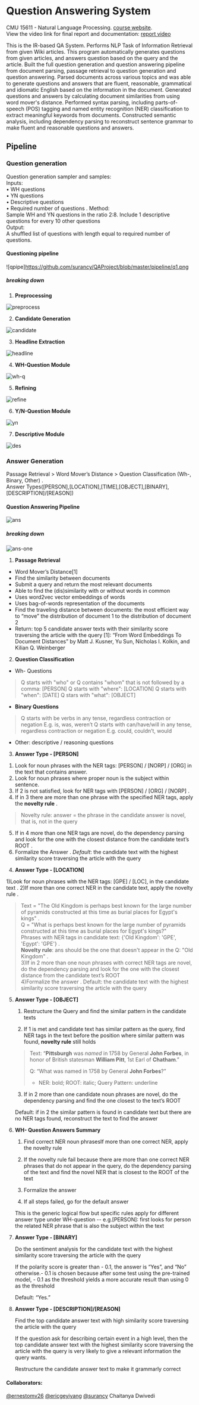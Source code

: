 # Question Answering System

CMU 15611 - Natural Language Processing. [course website](http://demo.clab.cs.cmu.edu/NLP/).   
View the video link for final report and documentation: [report video](https://www.youtube.com/watch?v=S4rdPr5gBoQ&t=146s)

This is the IR-based QA System. Performs NLP Task of Information Retrieval from given Wiki articles. This program automatically generates questions from given articles, and answers question based on the query and the article. Built the full question generation and question answering pipeline from document parsing, passage retrieval to question generation and question answering. Parsed documents across various topics and was able to generate questions and answers that are fluent, reasonable, grammatical and idiomatic English based on the information in the document. Generated questions and answers by calculating document similarities from using word mover's distance. Performed syntax parsing, including parts-of-speech (POS) tagging and named entity recognition (NER) classification to extract meaningful keywords from documents. Constructed semantic analysis, including dependency parsing to reconstruct sentence grammar to make fluent and reasonable questions and answers.

## Pipeline

### Question generation

Question generation sampler and samples:  
Inputs:   
•	WH questions  
•	YN questions  
•	Descriptive questions  
•	Required number of questions . 
Method:   
Sample WH and YN questions in the ratio 2:8. Include 1 descriptive questions for every 10 other questions  
Output:  
A shuffled list of questions with length equal to required number of questions. 

#### Questioning pipeline

![qpipe]https://github.com/surancy/QAProject/blob/master/pipeline/q1.png

##### breaking down

1. **Preprocessing**  

![preprocess](https://github.com/surancy/QAProject/blob/master/pipeline/q-preprocess.png)

2. **Candidate Generation**

![candidate](https://github.com/surancy/QAProject/blob/master/pipeline/q-candidate.png)

3. **Headline Extraction**

![headline](https://github.com/surancy/QAProject/blob/master/pipeline/q-headline.png)

4. **WH-Question Module**

![wh-q](https://github.com/surancy/QAProject/blob/master/pipeline/q-wh.png)

5. **Refining**

![refine](https://github.com/surancy/QAProject/blob/master/pipeline/q-refine.png)

6. **Y/N-Question Module**

![yn](https://github.com/surancy/QAProject/blob/master/pipeline/q-yn.png)

7. **Descriptive Module**

![des](https://github.com/surancy/QAProject/blob/master/pipeline/q-descriptive.png)



### Answer Generation

Passage Retrieval > Word Mover’s Distance > Question Classification (Wh-, Binary, Other) .  
Answer Types([PERSON],[LOCATION],[TIME],[OBJECT],[BINARY],[DESCRIPTION]/[REASON])    

#### Question Answering Pipeline

![ans](https://github.com/surancy/QAProject/blob/master/pipeline/ans.png)

##### breaking down

![ans-one](https://github.com/surancy/QAProject/blob/master/pipeline/ans1.png)

1. **Passage Retrieval**  

- Word Mover’s Distance[1]  
- Find the similarity between documents  
- Submit a query and return the most relevant documents
- Able to find the (dis)similarity with or without words in common
- Uses word2vec vector embeddings of words
- Uses bag-of-words representation of the documents
- Find the traveling distance between documents:
  the most efficient way to “move” the distribution of document 1 to the distribution of document 2
- Return: top 5 candidate answer texts with their similarity score traversing the article with the query
  [1]: “From Word Embeddings To Document Distances” by Matt J. Kusner, Yu Sun, Nicholas I. Kolkin, and Kilian Q. Weinberger

2. **Question Classification**  

- Wh- Questions

> Q starts with "who" or Q contains "whom" that is not followed by a comma: [PERSON]
> Q starts with "where": [LOCATION]
> Q starts with "when": [DATE]
> Q stars with "what": [OBJECT]

- **Binary Questions**

> Q starts with  be verbs in any tense, regardless contraction or negation
> E.g. is, was, weren’t
> Q starts with can/have/will in any tense, regardless contraction or negation
> E.g.  could, couldn’t, would

- Other: descriptive / reasoning questions

3. **Answer Type - [PERSON]**

1) Look for noun phrases with the NER tags: [PERSON] / [NORP] / [ORG] in the text that contains answer.   
2) Look for noun phrases where proper noun is the subject  within sentence.  
3) If 2 is not satisfied, look for NER tags with [PERSON] / [ORG] / [NORP] .  
4) If in 3 there are more than one phrase with the specified NER tags, apply the **novelty rule** . 

> Novelty rule: answer = the phrase in the candidate answer is novel, that is, not in the query  

5) If in 4 more than one NER tags are novel, do the dependency parsing and look for the one with the closest distance from the candidate text’s ROOT . 
6) Formalize the Answer . 
*Default*: the candidate text with the highest similarity score traversing the article with the query

4. **Answer Type - [LOCATION]**

1)Look for noun phrases with the NER tags: [GPE] / [LOC], in the candidate text . 
2)If more than one correct NER in the candidate text, apply the novelty rule . 

> Text = "The Old Kingdom is perhaps best known for the large number of pyramids constructed at this time as burial places for Egypt's kings" .  
> Q = "What is perhaps best known for the large number of pyramids constructed at this time as burial places for Egypt's kings?"   
> Phrases with NER tags in candidate text: {'Old Kingdom': 'GPE', 'Egypt': 'GPE'} .  
> **Novelty rule**: ans should be the one that doesn't appear in the Q: "Old Kingdom" .  
> 3)If in 2 more than one noun phrases with correct NER tags are novel, do the dependency parsing and look for the one with the closest distance from the candidate text’s ROOT   
> 4)Formalize the answer . 
> Default: the candidate text with the highest similarity score traversing the article with the query

5. **Answer Type - [OBJECT]**  
   1) Restructure the Query and find the similar pattern in the candidate texts

   2) If 1 is met and candidate text has similar pattern as the query, find NER tags in the text before the position where similar pattern was found, **novelty rule** still holds

   > Text: “**Pittsburgh** was *named* in 1758 by General **John Forbes**, in honor of British statesman **William Pitt**, 1st Earl of **Chatham**.”
   >
   > Q: “What was named in 1758 by General **John Forbes**?”
   >
   > - NER: bold; ROOT: italic; Query Pattern: underline

   3) If in 2 more than one candidate noun phrases are novel, do the dependency parsing and find the one closest to the text’s ROOT

   Default: if in 2 the similar pattern is found in candidate text but there are no NER tags found, reconstruct the text to find the answer

6. **WH- Question Answers Summary**

   1) Find correct NER noun phrasesIf more than one correct NER, apply the novelty rule

   2) If the novelty rule fail because there are more than one correct NER phrases that do not appear in the query, do the dependency parsing of the text and find the novel NER that is closest to the ROOT of the text

   3) Formalize the answer
   4) If all steps failed, go for the default answer

   This is the generic logical flow but specific rules apply for different answer type under WH-question -- e.g.[PERSON]: first looks for person the  related NER phrase  that is  also the subject within the text

7. **Answer Type - [BINARY]**

   Do the sentiment analysis for the candidate text with the highest similarity score traversing the article with the query

   If the polarity score is greater than - 0.1, the answer is “Yes”, and “No” otherwise.- 0.1 is chosen because after some test using the pre-trained model, - 0.1 as the threshold yields a more accurate result than using 0 as the threshold

   Default: “Yes.”

8. **Answer Type - [DESCRIPTION]/[REASON]**

   Find the top candidate answer text with high similarity score traversing the article with the query

   If the question ask for describing certain event in a high level, then the top candidate answer text with the highest similarity score traversing the article with the query is very likely to give a relevant information the query wants.

   Restructure the candidate answer text to make it grammarly correct







#### Collaborators:

[@ernestomv26](https://github.com/ernestomv26/)
[@ericgeyiyang](https://github.com/ericgeyiyang/)
[@surancy](https://github.com/surancy/)
Chaitanya Dwivedi

